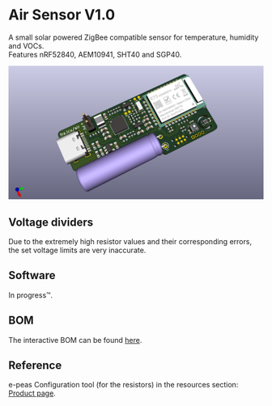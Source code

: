 # Air Sensor V1.0
A small solar powered ZigBee compatible sensor for temperature, humidity and VOCs.  
Features nRF52840, AEM10941, SHT40 and SGP40.

![Rendering](Hardware/rendering.png)

## Voltage dividers
Due to the extremely high resistor values and their corresponding errors, the set voltage limits are very inaccurate. 

## Software
In progress™.

## BOM
The interactive BOM can be found [here](https://franz.science/airsensor-v1.0-ibom/).  

## Reference
e-peas Configuration tool (for the resistors) in the resources section: [Product page](https://e-peas.com/product/aem10941/).
